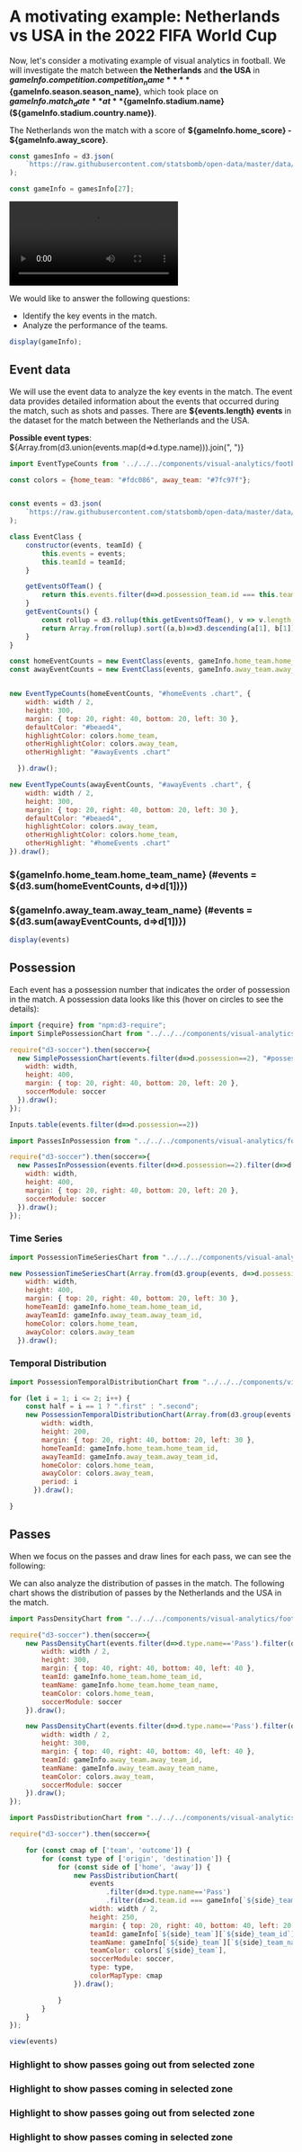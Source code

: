 # A motivating example: Netherlands vs USA in the 2022 FIFA World Cup

Now, let's consider a motivating example of visual analytics in football. We will investigate the match between **the Netherlands** and **the USA** in **${gameInfo.competition.competition_name}** **${gameInfo.season.season_name}**, which took place on **${gameInfo.match_date}** at **${gameInfo.stadium.name} (${gameInfo.stadium.country.name})**.

The Netherlands won the match with a score of **${gameInfo.home_score} - ${gameInfo.away_score}**.



```js
const gamesInfo = d3.json(
    `https://raw.githubusercontent.com/statsbomb/open-data/master/data/matches/43/106.json`
);
```

```js
const gameInfo = gamesInfo[27];
```

<video src="https://youtu.be/4WGpIOwkLA4?si=AlZnr1RneHEM5kVU" autoplay loop controls></video>

We would like to answer the following questions:

- Identify the key events in the match.
- Analyze the performance of the teams.

```js
display(gameInfo);
```

## Event data

We will use the event data to analyze the key events in the match. The event data provides detailed information about the events that occurred during the match, such as shots and passes. There are **${events.length} events** in the dataset for the match between the Netherlands and the USA.

<div class="note" label>
<b>Possible event types</b>: ${Array.from(d3.union(events.map(d=>d.type.name))).join(", ")}
</div>

```js
import EventTypeCounts from '../../../components/visual-analytics/football/EventTypeCounts.js';
```

```js
const colors = {home_team: "#fdc086", away_team: "#7fc97f"};
```

```js
```

```js
const events = d3.json(
    `https://raw.githubusercontent.com/statsbomb/open-data/master/data/events/${gameInfo.match_id}.json`
);
```

```js
class EventClass {
    constructor(events, teamId) {
        this.events = events;
        this.teamId = teamId;
    }

    getEventsOfTeam() {
        return this.events.filter(d=>d.possession_team.id === this.teamId);
    }
    getEventCounts() {
        const rollup = d3.rollup(this.getEventsOfTeam(), v => v.length, d => d.type.name);
        return Array.from(rollup).sort((a,b)=>d3.descending(a[1], b[1]));
    }
}

```

```js
const homeEventCounts = new EventClass(events, gameInfo.home_team.home_team_id).getEventCounts();
const awayEventCounts = new EventClass(events, gameInfo.away_team.away_team_id).getEventCounts();
```

```js

```

```js
new EventTypeCounts(homeEventCounts, "#homeEvents .chart", {
    width: width / 2,
    height: 300,
    margin: { top: 20, right: 40, bottom: 20, left: 30 },
    defaultColor: "#beaed4",
    highlightColor: colors.home_team,
    otherHighlightColor: colors.away_team,
    otherHighlight: "#awayEvents .chart"

  }).draw();

new EventTypeCounts(awayEventCounts, "#awayEvents .chart", {
    width: width / 2,
    height: 300,
    margin: { top: 20, right: 40, bottom: 20, left: 30 },
    defaultColor: "#beaed4",
    highlightColor: colors.away_team,
    otherHighlightColor: colors.home_team,
    otherHighlight: "#homeEvents .chart"
}).draw();

```
<div class="grid grid-cols-2">
    <div id="homeEvents">
        <h3>${gameInfo.home_team.home_team_name} (#events = ${d3.sum(homeEventCounts, d=>d[1])})</h3>
        <div class="chart"></div>
    </div>
    <div id="awayEvents">
        <h3>${gameInfo.away_team.away_team_name} (#events = ${d3.sum(awayEventCounts, d=>d[1])})</h3>
        <div class="chart"></div>
    </div>
</div>

```js
display(events)
```

## Possession
Each event has a possession number that indicates the order of possession in the match. A possession data looks like this (hover on circles to see the details):



```js
import {require} from "npm:d3-require";
import SimplePossessionChart from "../../../components/visual-analytics/football/SimplePossession.js";
```


```js
require("d3-soccer").then(soccer=>{
  new SimplePossessionChart(events.filter(d=>d.possession==2), "#possession .chart", {
    width: width,
    height: 400,
    margin: { top: 20, right: 40, bottom: 20, left: 20 },
    soccerModule: soccer
  }).draw();
});
```

<div id="possession">
    <div class="chart"></div>
</div>


```js
Inputs.table(events.filter(d=>d.possession==2))
```

```js
import PassesInPossession from "../../../components/visual-analytics/football/PassesInPossession.js";
```

```js
require("d3-soccer").then(soccer=>{
  new PassesInPossession(events.filter(d=>d.possession==2).filter(d=>d.type.name=='Pass'), "#passesEpisode .chart", {
    width: width,
    height: 400,
    margin: { top: 20, right: 40, bottom: 20, left: 20 },
    soccerModule: soccer
  }).draw();
});
```

### Time Series

```js
import PossessionTimeSeriesChart from "../../../components/visual-analytics/football/PossessionTimeSeries.js";
```


```js
new PossessionTimeSeriesChart(Array.from(d3.group(events, d=>d.possession)), "#possessionTS .chart", {
    width: width,
    height: 400,
    margin: { top: 20, right: 40, bottom: 20, left: 30 },
    homeTeamId: gameInfo.home_team.home_team_id,
    awayTeamId: gameInfo.away_team.away_team_id,
    homeColor: colors.home_team,
    awayColor: colors.away_team
  }).draw();
```

<div id="possessionTS">
    <div class="chart"></div>
</div>


### Temporal Distribution

```js
import PossessionTemporalDistributionChart from "../../../components/visual-analytics/football/PossessionTemporalDistribution.js";
```


```js
for (let i = 1; i <= 2; i++) {
    const half = i == 1 ? ".first" : ".second";
    new PossessionTemporalDistributionChart(Array.from(d3.group(events, d=>d.possession)), `#possessionTemporalDistribution ${half} .chart`, {
        width: width,
        height: 200,
        margin: { top: 20, right: 40, bottom: 20, left: 30 },
        homeTeamId: gameInfo.home_team.home_team_id,
        awayTeamId: gameInfo.away_team.away_team_id,
        homeColor: colors.home_team,
        awayColor: colors.away_team,
        period: i
      }).draw();

}
```

<div id="possessionTemporalDistribution">
    <div class="first">
        <div class="chart"></div>
    </div>
    <div class="second">
        <div class="chart"></div>
    </div>
</div>



## Passes

When we focus on the passes and draw lines for each pass, we can see the following:


<div id="passesEpisode">
    <div class="chart"></div>
</div>


We can also analyze the distribution of passes in the match. The following chart shows the distribution of passes by the Netherlands and the USA in the match.

```js
import PassDensityChart from "../../../components/visual-analytics/football/PassDensity.js";
```

```js
require("d3-soccer").then(soccer=>{
    new PassDensityChart(events.filter(d=>d.type.name=='Pass').filter(d=>d.team.id === gameInfo.home_team.home_team_id), "#passDensity .home .chart", {
        width: width / 2,
        height: 300,
        margin: { top: 40, right: 40, bottom: 40, left: 40 },
        teamId: gameInfo.home_team.home_team_id,
        teamName: gameInfo.home_team.home_team_name,
        teamColor: colors.home_team,
        soccerModule: soccer
    }).draw();

    new PassDensityChart(events.filter(d=>d.type.name=='Pass').filter(d=>d.team.id === gameInfo.away_team.away_team_id), "#passDensity .away .chart", {
        width: width / 2,
        height: 300,
        margin: { top: 40, right: 40, bottom: 40, left: 40 },
        teamId: gameInfo.away_team.away_team_id,
        teamName: gameInfo.away_team.away_team_name,
        teamColor: colors.away_team,
        soccerModule: soccer
    }).draw();
});
```

<div id="passDensity" class="grid grid-cols-2">
    <div class="home">
        <div class="chart"></div>
    </div>
    <div class="away">
        <div class="chart"></div>
    </div>
</div>


```js
import PassDistributionChart from "../../../components/visual-analytics/football/PassDistribution.js";
```

```js
require("d3-soccer").then(soccer=>{

    for (const cmap of ['team', 'outcome']) {
        for (const type of ['origin', 'destination']) {
            for (const side of ['home', 'away']) {
                new PassDistributionChart(
                    events
                        .filter(d=>d.type.name=='Pass')
                        .filter(d=>d.team.id === gameInfo[`${side}_team`][`${side}_team_id`]), `#${cmap}PassDistribution .${type} .${side} .chart`, {
                    width: width / 2,
                    height: 250,
                    margin: { top: 20, right: 40, bottom: 40, left: 20 },
                    teamId: gameInfo[`${side}_team`][`${side}_team_id`],
                    teamName: gameInfo[`${side}_team`][`${side}_team_name`],
                    teamColor: colors[`${side}_team`],
                    soccerModule: soccer,
                    type: type,
                    colorMapType: cmap
                }).draw();

            }
        }
    }
});

view(events)
```

<div id="teamPassDistribution">
    <h3>Highlight to show passes going out from selected zone</h3>
    <div class="origin grid grid-cols-2">
        <div class="home">
            <div class="chart"></div>
        </div>
        <div class="away">
            <div class="chart"></div>
        </div>
    </div>
    <h3>Highlight to show passes coming in selected zone</h3>
    <div class="destination grid grid-cols-2">
        <div class="home">
            <div class="chart"></div>
        </div>
        <div class="away">
            <div class="chart"></div>
        </div>
    </div>
</div>

<div id="outcomePassDistribution">
    <h3>Highlight to show passes going out from selected zone</h3>
    <div class="origin grid grid-cols-2">
        <div class="home">
            <div class="chart"></div>
        </div>
        <div class="away">
            <div class="chart"></div>
        </div>
    </div>
    <h3>Highlight to show passes coming in selected zone</h3>
    <div class="destination grid grid-cols-2">
        <div class="home">
            <div class="chart"></div>
        </div>
        <div class="away">
            <div class="chart"></div>
        </div>
    </div>
</div>
